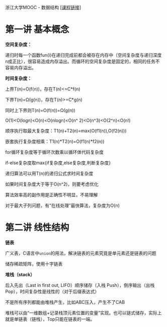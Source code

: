 浙江大学MOOC - 数据结构 [[课程链接]](http://www.icourse163.org/learn/ZJU-93001)

# 第一讲 基本概念
**空间复杂度：**

递归时每一个函数fun(i)在递归完成前都会被存在内存中（空间复杂度与递归深度n成正比），很容易造成内存溢出。而循环的空间复杂度是固定的，相同的任务不容易内存溢出。

**时间复杂度：**

上界T(n)=O(f(n))，存在T(n)<=C*f(n)

下界T(n)=Ω(g(n))，存在T(n)>=C*g(n)

同时上下界则T(n)=O(f(n))=Ω(g(n))

O(1)<O(logn)<O(n)<O(nlogn)<O(n^
2)<O(n^3)<O(2^n)<O(n!)

顺序执行取最大复杂度：T1(n)+T2(n)=max(O(f1(n)),O(f2(n)))

嵌套执行复杂度相乘：T1(n)*T2(n)=O(f1(n)*f2(n))

for循环复杂度等于循环次数乘以循环体代码复杂度

if-else复杂度取max{if复杂度,else复杂度,判断复杂度}


递归算法可以用T(n)的递归公式求时间复杂度

如果时间复杂度大于等于O(n^2)，则要考虑优化

算法效率高的副作用是正确性不明显，不易理解

对于最大子列问题，有“在线处理”最快算法，复杂度为O(n)

# 第二讲 线性结构
**链表**

广义表，C语言中`union`的用法，解决链表的元素究竟是单元素还是链表的问题

储存稀疏矩阵，使用十字链表

**堆栈（stack）**

后入先出（Last in first out, LIFO）顺序储存（入栈 Push），倒序输出（出栈 Pop），时间复杂性是线性的（对于后缀表达式）

不是所有序列都能由堆栈产生，比如ABC压入，产生不了CAB

堆栈可以由“一维数组+记录栈顶元素位置的变量”实现。也可以链式储存，实际上就是单链表（链栈），Top只能在链表的一端。



